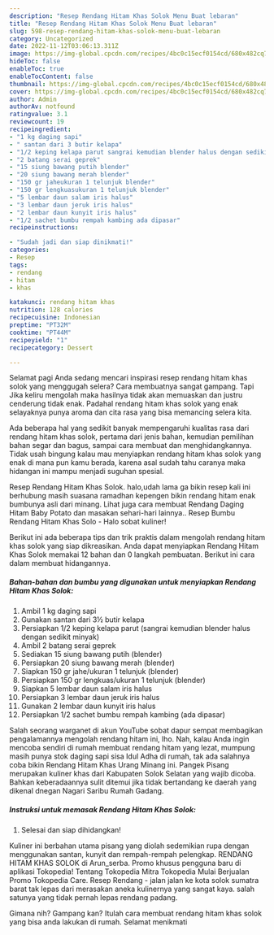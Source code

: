 ```yaml
---
description: "Resep Rendang Hitam Khas Solok Menu Buat lebaran"
title: "Resep Rendang Hitam Khas Solok Menu Buat lebaran"
slug: 598-resep-rendang-hitam-khas-solok-menu-buat-lebaran
category: Uncategorized
date: 2022-11-12T03:06:13.311Z
image: https://img-global.cpcdn.com/recipes/4bc0c15ecf0154cd/680x482cq70/rendang-hitam-khas-solok-foto-resep-utama.jpg
hideToc: false
enableToc: true
enableTocContent: false
thumbnail: https://img-global.cpcdn.com/recipes/4bc0c15ecf0154cd/680x482cq70/rendang-hitam-khas-solok-foto-resep-utama.jpg
cover: https://img-global.cpcdn.com/recipes/4bc0c15ecf0154cd/680x482cq70/rendang-hitam-khas-solok-foto-resep-utama.jpg
author: Admin
authorAv: notfound
ratingvalue: 3.1
reviewcount: 19
recipeingredient:
- "1 kg daging sapi"
- " santan dari 3 butir kelapa"
- "1/2 keping kelapa parut sangrai kemudian blender halus dengan sedikit minyak"
- "2 batang serai geprek"
- "15 siung bawang putih blender"
- "20 siung bawang merah blender"
- "150 gr jaheukuran 1 telunjuk blender"
- "150 gr lengkuasukuran 1 telunjuk blender"
- "5 lembar daun salam iris halus"
- "3 lembar daun jeruk iris halus"
- "2 lembar daun kunyit iris halus"
- "1/2 sachet bumbu rempah kambing ada dipasar"
recipeinstructions:

- "Sudah jadi dan siap dinikmati!"
categories:
- Resep
tags:
- rendang
- hitam
- khas

katakunci: rendang hitam khas 
nutrition: 128 calories
recipecuisine: Indonesian
preptime: "PT32M"
cooktime: "PT44M"
recipeyield: "1"
recipecategory: Dessert

---
```



Selamat pagi Anda sedang mencari inspirasi resep rendang hitam khas solok yang menggugah selera? Cara membuatnya sangat gampang. Tapi Jika keliru mengolah maka hasilnya tidak akan memuaskan dan justru cenderung tidak enak. Padahal rendang hitam khas solok yang enak selayaknya punya aroma dan cita rasa yang bisa memancing selera kita.


Ada beberapa hal yang sedikit banyak mempengaruhi kualitas rasa dari rendang hitam khas solok, pertama dari jenis bahan, kemudian pemilihan bahan segar dan bagus, sampai cara membuat dan menghidangkannya. Tidak usah bingung kalau mau menyiapkan rendang hitam khas solok yang enak di mana pun kamu berada, karena asal sudah tahu caranya maka hidangan ini mampu menjadi suguhan spesial.

Resep Rendang Hitam Khas Solok. halo,udah lama ga bikin resep kali ini berhubung masih suasana ramadhan kepengen bikin rendang hitam enak bumbunya asli dari minang. Lihat juga cara membuat Rendang Daging Hitam Baby Potato dan masakan sehari-hari lainnya.. Resep Bumbu Rendang Hitam Khas Solo - Halo sobat kuliner!


Berikut ini ada beberapa tips dan trik praktis dalam mengolah rendang hitam khas solok yang siap dikreasikan. Anda dapat menyiapkan Rendang Hitam Khas Solok memakai 12 bahan dan 0 langkah pembuatan. Berikut ini cara dalam membuat hidangannya.

<!--inarticleads1-->

##### Bahan-bahan dan bumbu yang digunakan untuk menyiapkan Rendang Hitam Khas Solok:

1. Ambil 1 kg daging sapi
1. Gunakan  santan dari 3½ butir kelapa
1. Persiapkan 1/2 keping kelapa parut (sangrai kemudian blender halus dengan sedikit minyak)
1. Ambil 2 batang serai geprek
1. Sediakan 15 siung bawang putih (blender)
1. Persiapkan 20 siung bawang merah (blender)
1. Siapkan 150 gr jahe/ukuran 1 telunjuk (blender)
1. Persiapkan 150 gr lengkuas/ukuran 1 telunjuk (blender)
1. Siapkan 5 lembar daun salam iris halus
1. Persiapkan 3 lembar daun jeruk iris halus
1. Gunakan 2 lembar daun kunyit iris halus
1. Persiapkan 1/2 sachet bumbu rempah kambing (ada dipasar)


Salah seorang warganet di akun YouTube sobat dapur sempat membagikan pengalamannya mengolah rendang hitam ini, lho. Nah, kalau Anda ingin mencoba sendiri di rumah membuat rendang hitam yang lezat, mumpung masih punya stok daging sapi sisa Idul Adha di rumah, tak ada salahnya coba bikin Rendang Hitam Khas Urang Minang ini. Pangek Pisang merupakan kuliner khas dari Kabupaten Solok Selatan yang wajib dicoba. Bahkan keberadaannya sulit ditemui jika tidak bertandang ke daerah yang dikenal dnegan Nagari Saribu Rumah Gadang. 

<!--inarticleads2-->

##### Instruksi untuk memasak Rendang Hitam Khas Solok:


1. Selesai dan siap dihidangkan!

Kuliner ini berbahan utama pisang yang diolah sedemikian rupa dengan menggunakan santan, kunyit dan rempah-rempah pelengkap. RENDANG HITAM KHAS SOLOK di Arun_serba. Promo khusus pengguna baru di aplikasi Tokopedia! Tentang Tokopedia Mitra Tokopedia Mulai Berjualan Promo Tokopedia Care. Resep Rendang - jalan jalan ke kota solok sumatra barat tak lepas dari merasakan aneka kulinernya yang sangat kaya. salah satunya yang tidak pernah lepas rendang padang. 

Gimana nih? Gampang kan? Itulah cara membuat rendang hitam khas solok yang bisa anda lakukan di rumah. Selamat menikmati

